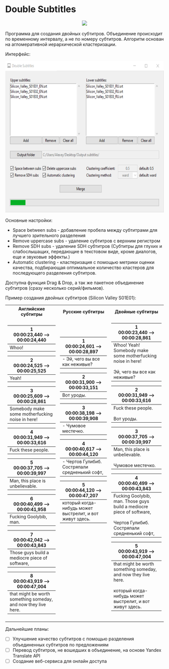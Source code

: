 # Double Subtitles

<p align="center">
  <img height=150 src="https://github.com/alexeykorevin/DoubleSubtitles/blob/master/DoubleSubtitles.ico">
</p>

Программа для создания двойных субтитров. Объединение происходит по временному интервалу, а не по номеру субтитров. Алгоритм основан на агломеративной иерархической кластеризации.

Интерфейс:
<p align="center">
  <img height=480 src="https://github.com/alexeykorevin/DoubleSubtitles/blob/master/Interface.png">
</p>

Основные настройки:
- Space between subs - добавление пробела между субтитрами для лучшего зрительного разделения
- Remove uppercase subs - удаление субтитров с верхним регистром
- Remove SDH subs - удаление SDH субтитров (Субтитры для глухих и слабослышащих, передающие в текстовом виде, кроме диалогов, еще и звуковые эффекты.)
- Automatic clustering - кластеризация с помощью метрики оценки качества, подбирающая оптимальное количество кластеров для последующего разделения субтитров.

Доступна функция Drag & Drop, а так же пакетное объединение субтитров (сразу несколько серий/фильмов).


Пример создания двойных субтитров (Silicon Valley S01E01):

<table>
<tr><th>Английские субтитры</th><th>Русские субтитры</th><th>Двойные субтитры</th></tr>
<tr><td>

|1<br>00:00:23,440 --> 00:00:24,440|
|-|
|Whoo!|

|2<br>00:00:24,525 --> 00:00:25,525|
|-|
|Yeah!|

|3<br>00:00:25,609 --> 00:00:28,861|
|-|
|Somebody make some motherfucking noise in here!|

|4<br>00:00:31,949 --> 00:00:33,616|
|-|
|Fuck these people.|

|5<br>00:00:37,705 --> 00:00:39,997|
|-|
|Man, this place is unbelievable.|

|6<br>00:00:40,499 --> 00:00:41,958|
|-|
|Fucking Goolybib, man.|

|7<br>00:00:42,042 --> 00:00:43,843|
|-|
|Those guys build a mediocre piece of software,|

|8<br>00:00:43,919 --> 00:00:47,004|
|-|
|that might be worth something someday, and now they live here.|

</td><td>

|1<br>00:00:24,601 --> 00:00:28,897|
|-|
|- Эй, чего вы все как неживые?|

|2<br>00:00:31,900 --> 00:00:33,151|
|-|
|Вот уроды.|

|3<br>00:00:38,198 --> 00:00:39,908|
|-|
|- Чумовое местечко.|

|4<br>00:00:40,617 --> 00:00:44,120|
|-|
|- Чертов Гулибиб. Состряпали средненький софт,|

|5<br>00:00:44,120 --> 00:00:47,207|
|-|
|который когда-нибудь может выстрелит, и вот живут здесь.|

<br><br><br><br><br><br><br><br><br><br><br><br><br><br>
</td><td>

|1<br>00:00:23,440 --> 00:00:28,861|
|-|
|Whoo! Yeah! Somebody make some motherfucking noise in here!<br><br>Эй, чего вы все как неживые?|

|2<br>00:00:31,949 --> 00:00:33,616|
|-|
|Fuck these people.<br><br>Вот уроды.|

|3<br>00:00:37,705 --> 00:00:39,997|
|-|
|Man, this place is unbelievable.<br><br>Чумовое местечко.|

|4<br>00:00:40,499 --> 00:00:43,843|
|-|
|Fucking Goolybib, man. Those guys build a mediocre piece of software,<br><br>Чертов Гулибиб. Состряпали средненький софт,|

|5<br>00:00:43,919 --> 00:00:47,004|
|-|
|that might be worth something someday, and now they live here.<br><br>который когда-нибудь может выстрелит, и вот живут здесь.|

<br>
</td></tr></table>

Дальнейшие планы:
- [ ] Улучшение качество субтитров с помощью разделения объединенных субтитров по предложениям
- [ ] Перевод субтитров, не вошедших в объединение, на основе Yandex Translate API
- [ ] Создание веб-сервиса для онлайн доступа
